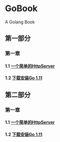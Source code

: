 # GoBook
A Golang Book

## 第一部分

### 第一章

#### 1.1 [一个简单的HttpServer](part1/chap1/chap1_1/README.md)

#### 1.2 [下载安装Go 1.11](part1/chap1/chap1_2/README.md)

## 第二部分

### 第一章

#### 1.1 [一个简单的HttpServer](part1/chap1/chap1_1/README.md)

#### 1.2 [下载安装Go 1.11](part1/chap1/chap1_2/README.md)